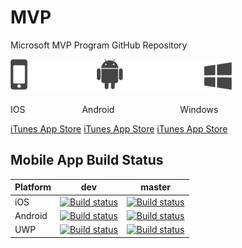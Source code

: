 # MVP
Microsoft MVP Program GitHub Repository

<p >
  <img alt="VS Code in action" src="images/test.png">
</p>

IOS&ensp;&ensp;&ensp;&ensp;&ensp;&ensp;&ensp;&ensp;&ensp;&ensp;&ensp;&ensp;&ensp;Android&ensp;&ensp;&ensp;&ensp;&ensp;&ensp;&ensp;&ensp;&ensp;&ensp;&ensp;&ensp;&ensp;&ensp;&ensp;Windows

<a target="_blank" class="get-app" href="https://itunes.apple.com/us/app/groupme-for-iphone/id392796698?mt=8">iTunes App Store</a>
<a target="_blank" class="get-app" href="https://itunes.apple.com/us/app/groupme-for-iphone/id392796698?mt=8">iTunes App Store</a>
<a target="_blank" class="get-app" href="https://itunes.apple.com/us/app/groupme-for-iphone/id392796698?mt=8">iTunes App Store</a>

## Mobile App Build Status

|Platform|dev|master|
| ------------------- | :------------------: | :-----------: |
|iOS|[![Build status](https://build.mobile.azure.com/v0.1/apps/da77d741-da7b-4224-b946-0b905e8253af/branches/dev/badge)](https://mobile.azure.com)|[![Build status](https://build.mobile.azure.com/v0.1/apps/da77d741-da7b-4224-b946-0b905e8253af/branches/master/badge)](https://mobile.azure.com)|
|Android|[![Build status](https://build.mobile.azure.com/v0.1/apps/6963121b-b27c-47ce-affc-09742839a448/branches/dev/badge)](https://mobile.azure.com)|[![Build status](https://build.mobile.azure.com/v0.1/apps/6963121b-b27c-47ce-affc-09742839a448/branches/master/badge)](https://mobile.azure.com)|
|UWP|[![Build status](https://build.mobile.azure.com/v0.1/apps/ee6e488a-ce2d-4134-9b45-f39062fd4de0/branches/dev/badge)](https://mobile.azure.com)|[![Build status](https://build.mobile.azure.com/v0.1/apps/ee6e488a-ce2d-4134-9b45-f39062fd4de0/branches/master/badge)](https://mobile.azure.com)|

